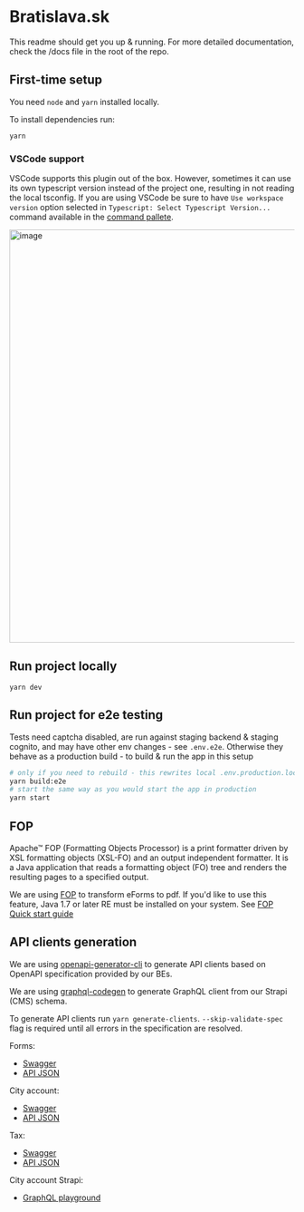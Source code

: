 # Bratislava.sk

This readme should get you up & running. For more detailed documentation, check the /docs file in the root of the repo.

## First-time setup

You need `node` and `yarn` installed locally.

To install dependencies run:

```
yarn
```

### VSCode support

VSCode supports this plugin out of the box. However, sometimes it can use its own typescript version instead of the project one, resulting in not reading the local tsconfig. If you are using VSCode be sure to have `Use workspace version` option selected in `Typescript: Select Typescript Version...` command available in the [command pallete](https://code.visualstudio.com/docs/getstarted/userinterface#_command-palette).

<img width="729" alt="image" src="https://user-images.githubusercontent.com/35625949/153884371-e0f488d4-05b8-4b88-93d2-1caa7e6081f7.png">

## Run project locally

```
yarn dev
```

## Run project for e2e testing

Tests need captcha disabled, are run against staging backend & staging cognito, and may have other env changes - see `.env.e2e`. Otherwise they behave as a production build - to build & run the app in this setup

```bash
# only if you need to rebuild - this rewrites local .env.production.local
yarn build:e2e
# start the same way as you would start the app in production
yarn start
```

## FOP

Apache™ FOP (Formatting Objects Processor) is a print formatter driven by XSL formatting objects (XSL-FO) and an output independent formatter. It is a Java application that reads a formatting object (FO) tree and renders the resulting pages to a specified output.

We are using [FOP](https://xmlgraphics.apache.org/fop/) to transform eForms to pdf. If you'd like to use this feature, Java 1.7 or later RE must be installed on your system. See [FOP Quick start guide](https://xmlgraphics.apache.org/fop/quickstartguide.html)

## API clients generation

We are using [openapi-generator-cli](https://openapi-generator.tech/) to generate API clients based on OpenAPI specification provided by our BEs.

We are using [graphql-codegen](https://the-guild.dev/graphql/codegen) to generate GraphQL client from our Strapi (CMS) schema.

To generate API clients run `yarn generate-clients`. `--skip-validate-spec` flag is required until all errors in the specification are resolved.

Forms:

- [Swagger](https://nest-forms-backend.staging.bratislava.sk/api)
- [API JSON](https://nest-forms-backend.staging.bratislava.sk/api-json)

City account:

- [Swagger](https://nest-city-account.staging.bratislava.sk/api)
- [API JSON](https://nest-city-account.staging.bratislava.sk/api-json)

Tax:

- [Swagger](https://nest-tax-backend.staging.bratislava.sk/api)
- [API JSON](https://nest-tax-backend.staging.bratislava.sk/api-json)

City account Strapi:

- [GraphQL playground](https://city-account-strapi.staging.bratislava.sk/graphql)
